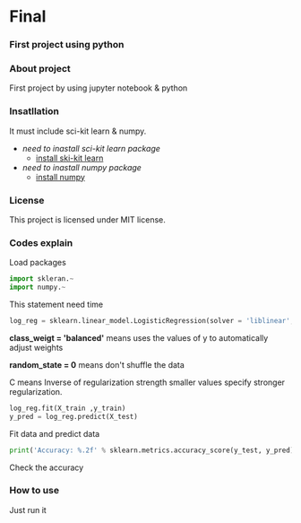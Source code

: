 # Final

### First project using python
### About project
First project by using jupyter notebook & python
### Insatllation
It must include sci-kit learn & numpy.
* *need to inastall sci-kit learn package*
  * [install ski-kit learn](https://scikit-learn.org/stable/install.html)
* *need to inastall numpy package*
  * [install numpy](https://numpy.org/install/)
### License
This project is licensed under MIT license.
### Codes explain
Load packages
``` Python
import skleran.~
import numpy.~
```
This statement need time
``` Python
log_reg = sklearn.linear_model.LogisticRegression(solver = 'liblinear',random_state= 0, class_weight = 'balanced', C = 5)
```
**class_weigt = 'balanced'** means uses the values of y to automatically adjust weights

**random_state = 0** means don't shuffle the data

C means Inverse of regularization strength smaller values specify stronger regularization.

``` Python
log_reg.fit(X_train ,y_train)
y_pred = log_reg.predict(X_test)
```
Fit data and predict data
``` Python
print('Accuracy: %.2f' % sklearn.metrics.accuracy_score(y_test, y_pred))
```
Check the accuracy
### How to use
Just run it
